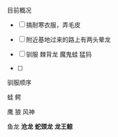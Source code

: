 目前概况

- [ ] 搞耐寒衣服，弄毛皮

- [ ] 附近基地过来的路上有两头晕龙

- [ ] 驯服 棘背龙 魔鬼蛙 猛犸

- [ ] 

  





驯服顺序

蛙 鳄 

鹰  狼 风神

鱼龙  **沧龙** **蛇颈龙** **龙王鲸**